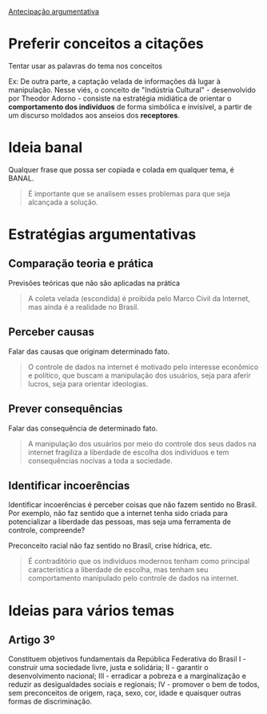 [Antecipação argumentativa](Antecipa%C3%A7%C3%A3o%20argumentativa.md)

# Preferir conceitos a citações
Tentar usar as palavras do tema nos conceitos

Ex: De outra parte, a captação velada de informações dá lugar à manipulação. Nesse viés, o conceito de "Indústria Cultural" - desenvolvido por Theodor Adorno - consiste na estratégia midiática de orientar o **comportamento dos indivíduos** de forma simbólica e invisível, a partir de um discurso moldados aos anseios dos **receptores**.

# Ideia banal
Qualquer frase que possa ser copiada e colada em qualquer tema, é BANAL.
> É importante que se analisem esses problemas para que seja alcançada a solução.


# Estratégias argumentativas
## Comparação teoria e prática
Previsões teóricas que não são aplicadas na prática

> A coleta velada (escondida) é proibida pelo Marco Civil da Internet, mas ainda é a realidade no Brasil.

## Perceber causas
Falar das causas que originam determinado fato.

> O controle de dados na internet é motivado pelo interesse econômico e político, que buscam a manipulação dos usuários, seja para aferir lucros, seja para orientar ideologias.

## Prever consequências
Falar das consequência de determinado fato.

> A manipulação dos usuários por meio do controle dos seus dados na internet fragiliza a liberdade de escolha dos indivíduos e tem consequências nocivas a toda a sociedade.

## Identificar incoerências
 Identificar incoerências é perceber coisas que não fazem sentido no Brasil. Por exemplo, não faz sentido que a internet tenha sido criada para potencializar a liberdade das pessoas, mas seja uma ferramenta de controle, compreende?
 
 Preconceito racial não faz sentido no Brasil, crise hídrica, etc.
 
 > É contraditório que os indivíduos modernos tenham como principal característica a liberdade de escolha, mas tenham seu comportamento manipulado pelo controle de dados na internet.

# Ideias para vários temas
## Artigo 3º
Constituem objetivos fundamentais da República Federativa do Brasil 
I - construir uma sociedade livre, justa e solidária; 
II - garantir o desenvolvimento nacional; 
III - erradicar a pobreza e a marginalização e reduzir as desigualdades sociais e regionais; 
IV - promover o bem de todos, sem preconceitos de origem, raça, sexo, cor, idade e quaisquer outras formas de discriminação.


